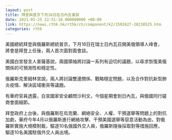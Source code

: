 ```yaml
---
layout: post
title: 拜登與普京下月16日在日內瓦會談
date: 2021-05-25 22:51:18.000000000 +08:00
link: https://news.rthk.hk/rthk/ch/component/k2/1592627-20210525.htm
categories: rthk
---
```


美國總統拜登與俄羅斯總統普京，下月16日在瑞士日內瓦召開美俄領導人峰會，將會是拜登上任後，兩人首次面對面會談。

美國白宮發言人普薩基說，兩國領袖將討論一系列有迫切的議題，以尋求恢復美俄關係的可預測性和穩定性。

俄羅斯克里姆林宮說，兩人將討論雙邊關係、戰略穩定問題，以及合作對抗新型肺炎疫情、解決區域衝突等議題。

有華府官員透露，白宮國家安全顧問沙利文，今個星期會到日內瓦，與俄國同行磋商會面細節。

拜登政府上台後，與俄羅斯在烏克蘭、網絡安全、人權、干預選舉等問題上的對抗加劇，華府今年4月以俄羅斯進行網絡攻擊、干預美國選舉等惡意活動為由，對俄羅斯實施大規模制裁，驅逐10名俄國外交人員，俄羅斯隨後採取對等措施回應，驅逐10名美國駐俄外交人員出境。
